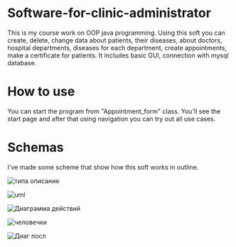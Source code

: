 # Software-for-clinic-administrator
This is my course work on OOP java programming. Using this soft you can create, delete, change data about patients, their diseases, about doctors, hospital departments, diseases for each department, create appointments, make a certificate for patients. It includes basic GUI, connection with mysql database.

# How to use
You can start the program from "Appointment_form" class. You'll see the start page and after that using navigation you can try out all use cases.

# Schemas 
I've made some scheme that show how this soft works in outline.

![типа описание](https://github.com/pipopolam-03/Software-for-clinic-administrator/assets/69760973/1eb39c03-c315-4473-a187-53cd3fb03556)

![uml](https://github.com/pipopolam-03/Software-for-clinic-administrator/assets/69760973/6511211c-135f-43e5-ae10-bb1ba029bc61)

![Диаграмма действий](https://github.com/pipopolam-03/Software-for-clinic-administrator/assets/69760973/74706cef-152a-4e29-aabf-22d70488e7cc)

![человечки](https://github.com/pipopolam-03/Software-for-clinic-administrator/assets/69760973/cf528899-e357-47bb-a981-fd45a29e4efd)

![Диаг  посл](https://github.com/pipopolam-03/Software-for-clinic-administrator/assets/69760973/a90dd99c-79cb-4b91-9f8e-6d4019e3bca9)
